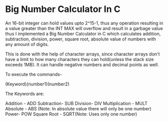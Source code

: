 # Big Number Calculator In C

An 16-bit integer can hold values upto 2^15-1, thus any operation resulting in a value greater than the INT MAX will overflow and result in a garbage value thus I implemented a Big Number Calculator in C which calculates addition, subtraction, division, power, square root, absolute value of numbers with any amount of digits.

This is done with the help of character arrays, since character arrays don't have a limit to how many characters they can hold(unless the stack size exceeds 1MB). It can handle negative numbers and decimal points as well.

To execute the commands-

(Keyword)<SPACE>(number1)<SPACE>(number2)
  
 The Keywords are:
 
 Addition - ADD
 Subtraction- SUB
 Division- DIV
 Multiplication - MULT
 Absolute - ABS (Note: In absolute value there will only be one number)
 Power- POW
 Square Root - SQRT(Note: Uses only one number)
